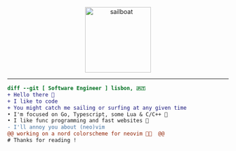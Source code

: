 
<p align="center">
  <picture>
   <img width="150px" height="auto" alt="sailboat" src="https://media.giphy.com/media/v1.Y2lkPTc5MGI3NjExZjRmOWs3am1vNnNoaW1hNmxiMmQ4bGJxMGx2MGlqcGhqNmtpczMyayZlcD12MV9pbnRlcm5hbF9naWZfYnlfaWQmY3Q9cw/M297gbTjqW4qkSLytx/giphy.gif">
  </picture>
</p>

----------------------------------------------------------------------------------------------------------------------------------

```diff 
diff --git [ Software Engineer ] lisbon, 🇵🇹 
+ Hello there 👋
+ I like to code 
+ You might catch me sailing or surfing at any given time
• I'm focused on Go, Typescript, some Lua & C/C++ 🌴
• I like func programming and fast websites 🌊
- I'll annoy you about (neo)vim
@@ working on a nord colorscheme for neovim 👨‍💻  @@
# Thanks for reading !
```
